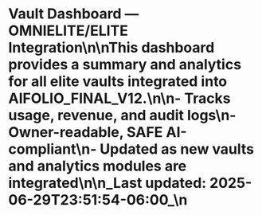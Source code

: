 # Vault Dashboard — OMNIELITE/ELITE Integration\n\nThis dashboard provides a summary and analytics for all elite vaults integrated into AIFOLIO_FINAL_V12.\n\n- Tracks usage, revenue, and audit logs\n- Owner-readable, SAFE AI-compliant\n- Updated as new vaults and analytics modules are integrated\n\n_Last updated: 2025-06-29T23:51:54-06:00_\n
